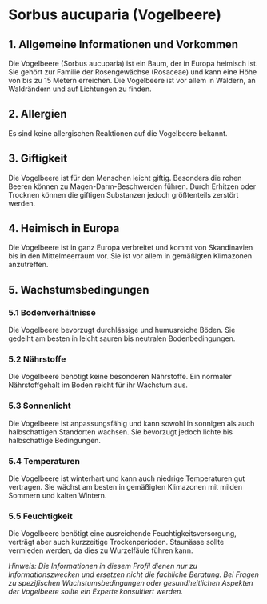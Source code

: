 # Sorbus aucuparia (Vogelbeere)

## 1. Allgemeine Informationen und Vorkommen
Die Vogelbeere (Sorbus aucuparia) ist ein Baum, der in Europa heimisch ist. Sie gehört zur Familie der Rosengewächse (Rosaceae) und kann eine Höhe von bis zu 15 Metern erreichen. Die Vogelbeere ist vor allem in Wäldern, an Waldrändern und auf Lichtungen zu finden.

## 2. Allergien
Es sind keine allergischen Reaktionen auf die Vogelbeere bekannt.

## 3. Giftigkeit
Die Vogelbeere ist für den Menschen leicht giftig. Besonders die rohen Beeren können zu Magen-Darm-Beschwerden führen. Durch Erhitzen oder Trocknen können die giftigen Substanzen jedoch größtenteils zerstört werden.

## 4. Heimisch in Europa
Die Vogelbeere ist in ganz Europa verbreitet und kommt von Skandinavien bis in den Mittelmeerraum vor. Sie ist vor allem in gemäßigten Klimazonen anzutreffen.

## 5. Wachstumsbedingungen
### 5.1 Bodenverhältnisse
Die Vogelbeere bevorzugt durchlässige und humusreiche Böden. Sie gedeiht am besten in leicht sauren bis neutralen Bodenbedingungen.

### 5.2 Nährstoffe
Die Vogelbeere benötigt keine besonderen Nährstoffe. Ein normaler Nährstoffgehalt im Boden reicht für ihr Wachstum aus.

### 5.3 Sonnenlicht
Die Vogelbeere ist anpassungsfähig und kann sowohl in sonnigen als auch halbschattigen Standorten wachsen. Sie bevorzugt jedoch lichte bis halbschattige Bedingungen.

### 5.4 Temperaturen
Die Vogelbeere ist winterhart und kann auch niedrige Temperaturen gut vertragen. Sie wächst am besten in gemäßigten Klimazonen mit milden Sommern und kalten Wintern.

### 5.5 Feuchtigkeit
Die Vogelbeere benötigt eine ausreichende Feuchtigkeitsversorgung, verträgt aber auch kurzzeitige Trockenperioden. Staunässe sollte vermieden werden, da dies zu Wurzelfäule führen kann.

*Hinweis: Die Informationen in diesem Profil dienen nur zu Informationszwecken und ersetzen nicht die fachliche Beratung. Bei Fragen zu spezifischen Wachstumsbedingungen oder gesundheitlichen Aspekten der Vogelbeere sollte ein Experte konsultiert werden.*

